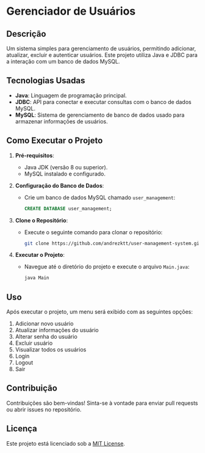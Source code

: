 # Gerenciador de Usuários

## Descrição
Um sistema simples para gerenciamento de usuários, permitindo adicionar, atualizar, excluir e autenticar usuários. Este projeto utiliza Java e JDBC para a interação com um banco de dados MySQL.

## Tecnologias Usadas
- **Java**: Linguagem de programação principal.
- **JDBC**: API para conectar e executar consultas com o banco de dados MySQL.
- **MySQL**: Sistema de gerenciamento de banco de dados usado para armazenar informações de usuários.

## Como Executar o Projeto

1. **Pré-requisitos**:
    - Java JDK (versão 8 ou superior).
    - MySQL instalado e configurado.

2. **Configuração do Banco de Dados**:
    - Crie um banco de dados MySQL chamado `user_management`:
      ```sql
      CREATE DATABASE user_management;
      ```

3. **Clone o Repositório**:
    - Execute o seguinte comando para clonar o repositório:
      ```bash
      git clone https://github.com/andrezktt/user-management-system.git
      ```

4. **Executar o Projeto**:
    - Navegue até o diretório do projeto e execute o arquivo `Main.java`:
      ```bash
      java Main
      ```

## Uso
Após executar o projeto, um menu será exibido com as seguintes opções:
1. Adicionar novo usuário
2. Atualizar informações do usuário
3. Alterar senha do usuário
4. Excluir usuário
5. Visualizar todos os usuários
6. Login
7. Logout
0. Sair

## Contribuição
Contribuições são bem-vindas! Sinta-se à vontade para enviar pull requests ou abrir issues no repositório.

## Licença
Este projeto está licenciado sob a [MIT License](LICENSE).